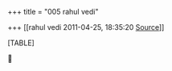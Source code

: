 +++
title = "005 rahul vedi"

+++
[[rahul vedi	2011-04-25, 18:35:20 [Source](https://groups.google.com/g/samskrita/c/Ti3HJiljcQI)]]



[TABLE]



